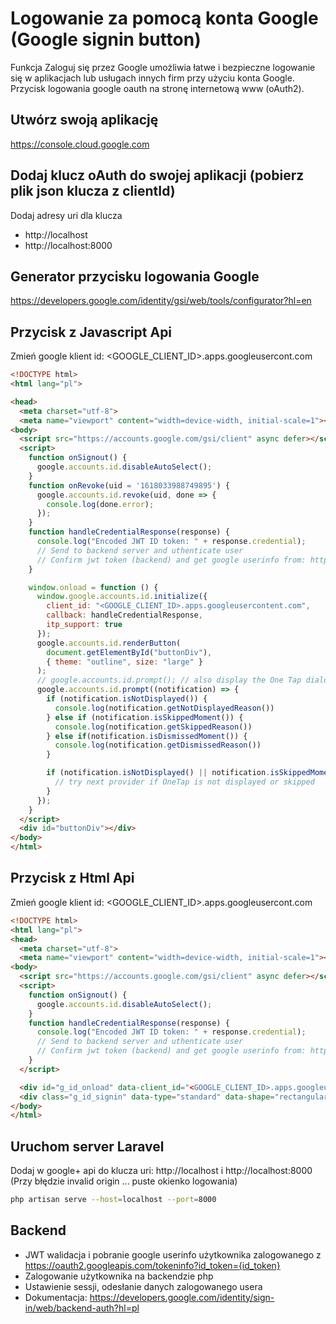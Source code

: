 # Logowanie za pomocą konta Google (Google signin button)
Funkcja Zaloguj się przez Google umożliwia łatwe i bezpieczne logowanie się w aplikacjach lub usługach innych firm przy użyciu konta Google. Przycisk logowania google oauth na stronę internetową www (oAuth2).

## Utwórz swoją aplikację
<https://console.cloud.google.com>

## Dodaj klucz oAuth do swojej aplikacji (pobierz plik json klucza z clientId)
Dodaj adresy uri dla klucza
- http://localhost
- http://localhost:8000

## Generator przycisku logowania Google
<https://developers.google.com/identity/gsi/web/tools/configurator?hl=en>

## Przycisk z Javascript Api

Zmień google klient id: <GOOGLE_CLIENT_ID>.apps.googleusercont.com

```html
<!DOCTYPE html>
<html lang="pl">

<head>
  <meta charset="utf-8">
  <meta name="viewport" content="width=device-width, initial-scale=1"></meta>
<body>
  <script src="https://accounts.google.com/gsi/client" async defer></script>
  <script>		
    function onSignout() {
      google.accounts.id.disableAutoSelect();
    }
    function onRevoke(uid = '1618033988749895') {
      google.accounts.id.revoke(uid, done => {
        console.log(done.error);
      });
    }
    function handleCredentialResponse(response) {
      console.log("Encoded JWT ID token: " + response.credential);
      // Send to backend server and uthenticate user
      // Confirm jwt token (backend) and get google userinfo from: https://oauth2.googleapis.com/tokeninfo?id_token={id_token}
    }

    window.onload = function () {
      window.google.accounts.id.initialize({
        client_id: "<GOOGLE_CLIENT_ID>.apps.googleusercontent.com",
        callback: handleCredentialResponse,
        itp_support: true
      });
      google.accounts.id.renderButton(
        document.getElementById("buttonDiv"),
        { theme: "outline", size: "large" }
      );
      // google.accounts.id.prompt(); // also display the One Tap dialog
      google.accounts.id.prompt((notification) => {
        if (notification.isNotDisplayed()) {
          console.log(notification.getNotDisplayedReason())
        } else if (notification.isSkippedMoment()) {
          console.log(notification.getSkippedReason())
        } else if(notification.isDismissedMoment()) {
          console.log(notification.getDismissedReason())
        }

        if (notification.isNotDisplayed() || notification.isSkippedMoment()) {
          // try next provider if OneTap is not displayed or skipped
        }
      });
    }
  </script>
  <div id="buttonDiv"></div>
</body>
</html>
```

## Przycisk z Html Api

Zmień google klient id: <GOOGLE_CLIENT_ID>.apps.googleusercont.com

```html
<!DOCTYPE html>
<html lang="pl">
<head>
  <meta charset="utf-8">
  <meta name="viewport" content="width=device-width, initial-scale=1"></meta>
<body>
  <script src="https://accounts.google.com/gsi/client" async defer></script>
  <script>		
    function onSignout() {
      google.accounts.id.disableAutoSelect();
    }
    function handleCredentialResponse(response) {
      console.log("Encoded JWT ID token: " + response.credential);
      // Send to backend server and uthenticate user
      // Confirm jwt token (backend) and get google userinfo from: https://oauth2.googleapis.com/tokeninfo?id_token={id_token}
    }
  </script>

  <div id="g_id_onload" data-client_id="<GOOGLE_CLIENT_ID>.apps.googleusercontent.com" data-context="signin" data-ux_mode="popup" data-callback="handleCredentialResponse" data-nonce="" data-itp_support="true"></div>
  <div class="g_id_signin" data-type="standard" data-shape="rectangular" data-theme="filled_blue" data-text="signin_with," data-size="large" data-logo_alignment="left"></div>
</body>
</html>
```

## Uruchom server Laravel

Dodaj w google+ api do klucza uri: http://localhost i http://localhost:8000 (Przy błędzie invalid origin ... puste okienko logowania)

```sh
php artisan serve --host=localhost --port=8000
```


## Backend

- JWT walidacja i pobranie google userinfo użytkownika zalogowanego z <https://oauth2.googleapis.com/tokeninfo?id_token={id_token}>
- Zalogowanie użytkownika na backendzie php
- Ustawienie sessji, odesłanie danych zalogowanego usera
- Dokumentacja: <https://developers.google.com/identity/sign-in/web/backend-auth?hl=pl>
